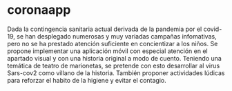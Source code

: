 # coronaapp
Dada la contingencia sanitaria actual derivada de la pandemia por el covid-19, 
se han desplegado numerosas y muy variadas campañas infomativas, 
pero no se ha prestado atención suficiente en concientizar a los niños. 
Se propone implementar una aplicación móvil con especial atención en el apartado visual y con una historia original a modo de cuento. 
Teniendo una temática de teatro de marionetas, se pretende con esto desarrollar al virus Sars-cov2 como villano de la historia.
También proponer actividades lúdicas para reforzar el habito de la higiene y evitar el contagio.

